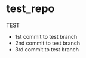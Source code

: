test_repo
=========

TEST


* 1st commit to test branch
* 2nd commit to test branch
* 3rd commit to test branch